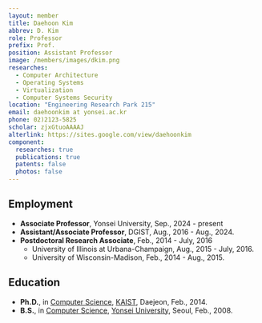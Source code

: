 ```yaml
---
layout: member
title: Daehoon Kim
abbrev: D. Kim
role: Professor
prefix: Prof.
position: Assistant Professor
image: /members/images/dkim.png
researches:
  - Computer Architecture
  - Operating Systems
  - Virtualization
  - Computer Systems Security
location: "Engineering Research Park 215"
email: daehoonkim at yonsei.ac.kr
phone: 02)2123-5825
scholar: zjxGtuoAAAAJ
alterlink: https://sites.google.com/view/daehoonkim
component:
  researches: true
  publications: true
  patents: false
  photos: false
---
```


## Employment
* **Associate Professor**, Yonsei University, Sep., 2024 - present
* **Assistant/Associate Professor**, DGIST, Aug., 2016 - Aug., 2024.
* **Postdoctoral Research Associate**, Feb., 2014 - July, 2016
  * University of Illinois at Urbana-Champaign, Aug., 2015 - July, 2016.
  * University of Wisconsin-Madison, Feb., 2014 - Aug., 2015. 

<div class="bigspacer"></div>

## Education
* **Ph.D.**, in [Computer Science](http://cs.kaist.ac.kr/), [KAIST](http://www.kaist.ac.kr/), Daejeon, Feb., 2014.
* **B.S.**, in [Computer Science](http://cs.yonsei.ac.kr/), [Yonsei University](http://www.yonsei.ac.kr/), Seoul, Feb., 2008.
